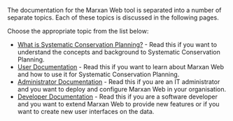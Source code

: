 The documentation for the Marxan Web tool is separated into a number of separate topics. Each of these topics is discussed in the following pages.  

Choose the appropriate topic from the list below:
* [What is Systematic Conservation Planning?](https://andrewcottam.github.io/marxan-web/documentation/docs_concepts.html) - Read this if you want to understand the concepts and background to Systematic Conservation Planning.
* [User Documentation](https://andrewcottam.github.io/marxan-web/documentation/docs_user.html) - Read this if you want to learn about Marxan Web and how to use it for Systematic Conservation Planning.
* [Administrator Documentation](https://andrewcottam.github.io/marxan-web/documentation/docs_admin.html) - Read this if you are an IT administrator and you want to deploy and configure Marxan Web in your organisation.
* [Developer Documentation](https://andrewcottam.github.io/marxan-web/documentation/docs_dev.html) - Read this if you are a software developer and you want to extend Marxan Web to provide new features or if you want to create new user interfaces on the data.
